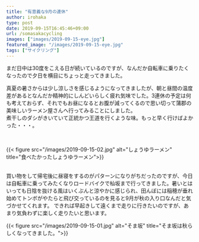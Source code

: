 ```yaml
---
title: "有意義な9月の連休"
author: irohaka
type: post
date: 2019-09-15T16:45:46+09:00
url: /somasakacycling
images: ["images/2019-09-15-eye.jpg"]
featured_image: "/images/2019-09-15-eye.jpg"
tags: ["サイクリング"]
---
```


まだ日中は30度をこえる日が続いているのですが、なんだか自転車に乗りたくなったので夕日を横目にちょっと走ってきました。
<!--more-->

真夏の暑さからは少し涼しさを感じるようになってきましたが、朝と昼間の温度差があるとなんだか精神的にしんどいらしく疲れ気味でした。3連休の予定は何も考えておらず、それでもお昼になるとお腹が減ってくるので思い切って蒲郡の美味しいラーメン屋さんへ行ってみることにしました。  
煮干しのダシがきいていて正統かつ王道を行くような味。もっと早く行けばよかった・・・。

<br>
  
{{< figure src="/images/2019-09-15-02.jpg" alt="しょうゆラーメン" title="食べたかったしょうゆラーメン">}} 
  
<br>
買い物をして帰宅後に昼寝をするのがパターンになりがちだったのですが、今日は自転車に乗ってみたくなりロードバイクで杣坂まで行ってきました。暑いとはいっても日陰を抜ける風はいくぶんと涼やかに感じられ、田んぼには稲穂が垂れ始めてトンボがやたらと飛び交っているのを見ると9月が秋の入り口なんだと気づかせてくれます。  
できれば早起きして遠くまで走りに行きたいのですが、あまり気負わずに楽しく走りたいと思います。  
  
<br>
  
{{< figure src="/images/2019-09-15-01.jpg" alt="そま坂" title="そま坂は秋らしくなってきました。">}} 
